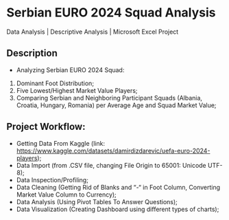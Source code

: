 # Serbian EURO 2024 Squad Analysis


Data Analysis | Descriptive Analysis | Microsoft Excel Project

## Description
- Analyzing Serbian EURO 2024 Squad:
1. Dominant Foot Distribution;
2. Five Lowest/Highest Market Value Players;
3. Comparing Serbian and Neighboring Participant Squads (Albania, Croatia, Hungary, Romania) per Average Age and Squad Market Value;


## Project Workflow:
-	Getting Data From Kaggle (link: https://www.kaggle.com/datasets/damirdizdarevic/uefa-euro-2024-players);
-	Data Import (from .CSV file, changing File Origin to 65001: Unicode UTF-8);
- Data Inspection/Profiling;
- Data Cleaning (Getting Rid of Blanks and “-“ in Foot Column, Converting Market Value Column to Currency); 
- Data Analysis (Using Pivot Tables To Answer Questions);
- Data Visualization (Creating Dashboard using different types of charts);
 
